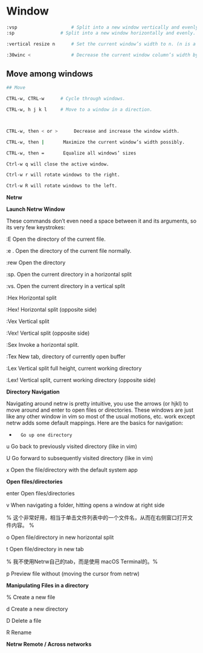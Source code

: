 # **Window**

```bash
:vsp					# Split into a new window vertically and evenly.
:sp					# Split into a new window horizontally and evenly.

:vertical resize n		# Set the current window’s width to n. (n is a percentage to the current size.)

:30winc <				# Decrease the current window column’s width by 30.
```





## Move among windows

```bash
## Move 

CTRL-w, CTRL-w		# Cycle through windows.

CTRL-w, h j k l		# Move to a window in a direction.



CTRL-w, then < or >      Decrease and increase the window width.

CTRL-w, then |       Maximize the current window’s width possibly.

CTRL-w, then =       Equalize all windows’ sizes

Ctrl-w q will close the active window.

Ctrl-w r will rotate windows to the right.

Ctrl-w R will rotate windows to the left.
```







**Netrw**





**Launch Netrw Window**



These commands don’t even need a space between it and its arguments, so its very few keystrokes:



:E			Open the directory of the current file.

:e .			Open the directory of the current file normally.

:rew			Open the directory



:sp.			Open the current directory in a horizontal split

:vs.			Open the current directory in a vertical split



:Hex			Horizontal split

:Hex!			Horizontal split (opposite side)

:Vex			Vertical split

:Vex!			Vertical split (opposite side)

:Sex			Invoke a horizontal split.



:Tex			New tab, directory of currently open buffer



:Lex			Vertical split full height, current working directory

:Lex!			Vertical split, current working directory (opposite side)





**Directory Navigation**



Navigating around netrw is pretty intuitive, you use the arrows (or hjkl) to move around and enter to open files or directories. These windows are just like any other window in vim so most of the usual motions, etc. work except netrw adds some default mappings. Here are the basics for navigation:





-		Go up one directory

u		Go back to previously visited directory (like <C-o> in vim)

U		Go forward to subsequently visited directory (like <C-i> in vim)

x		Open the file/directory with the default system app





**Open files/directories**



enter		Open files/directories



v  	 When navigating a folder, hitting <v> opens a window at right side

% 这个非常好用，相当于单击文件列表中的一个文件名，从而在右侧窗口打开文件内容。 %



o		Open file/directory in new horizontal split



t		Open file/directory in new tab

% 我不使用Netrw自己的tab，而是使用 macOS Terminal的。%



p		Preview file without (moving the cursor from netrw)





**Manipulating Files in a directory**



%		Create a new file

d		Create a new directory

D		Delete a file

R		Rename



**Netrw Remote / Across networks**



